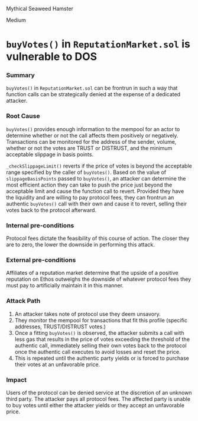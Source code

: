 Mythical Seaweed Hamster

Medium

# `buyVotes()` in `ReputationMarket.sol` is vulnerable to DOS

### Summary

`buyVotes()` in `ReputationMarket.sol` can be frontrun in such a way that function calls can be strategically denied at the expense of a dedicated attacker.

### Root Cause

`buyVotes()` provides enough information to the mempool for an actor to determine whether or not the call affects them positively or negatively. Transactions can be monitored for the address of the sender, volume, whether or not the votes are TRUST or DISTRUST, and the minimum acceptable slippage in basis points.

`_checkSlippageLimit()` reverts if the price of votes is beyond the acceptable range specified by the caller of `buyVotes()`.  Based on the value of `slippageBasisPoints` passed to `buyVotes()`, an attacker can determine the most efficient action they can take to push the price just beyond the acceptable limit and cause the function call to revert. Provided they have the liquidity and are willing to pay protocol fees, they can frontrun an authentic `buyVotes()` call with their own and cause it to revert, selling their votes back to the protocol afterward.



### Internal pre-conditions

Protocol fees dictate the feasibility of this course of action. The closer they are to zero, the lower the downside in performing this attack.

### External pre-conditions

Affiliates of a reputation market determine that the upside of a positive reputation on Ethos outweighs the downside of whatever protocol fees they must pay to artificially maintain it in this manner.

### Attack Path

1. An attacker takes note of protocol use they deem unsavory.
2. They monitor the mempool for transactions that fit this profile (specific addresses, TRUST/DISTRUST votes.)
3. Once a fitting `buyVotes()` is observed, the attacker submits a call with less gas that results in the price of votes exceeding the threshold of the authentic call, immediately selling their own votes back to the protocol once the authentic call executes to avoid losses and reset the price.
4. This is repeated until the authentic party yields or is forced to purchase their votes at an unfavorable price.

### Impact

Users of the protocol can be denied service at the discretion of an unknown third party. The attacker pays all protocol fees. The affected party is unable to buy votes until either the attacker yields or they accept an unfavorable price. 